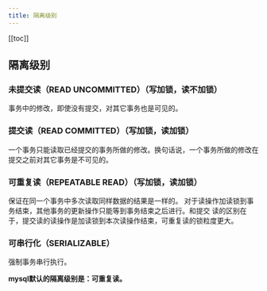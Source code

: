 ```yaml
---
title: 隔离级别
---
```

[[toc]]
## 隔离级别
### 未提交读（READ UNCOMMITTED）（写加锁，读不加锁）
事务中的修改，即使没有提交，对其它事务也是可见的。

### 提交读（READ COMMITTED）（写加锁，读加锁）
一个事务只能读取已经提交的事务所做的修改。换句话说，一个事务所做的修改在提交之前对其它事务是不可见的。

### 可重复读（REPEATABLE READ）（写加锁，读加锁）
保证在同一个事务中多次读取同样数据的结果是一样的。
对于读操作加读锁到事务结束，其他事务的更新操作只能等到事务结束之后进行。和提交 读的区别在于，提交读的读操作是加读锁到本次读操作结束，可重复读的锁粒度更大。

### 可串行化（SERIALIZABLE）
强制事务串行执行。

**mysql默认的隔离级别是：可重复读。**